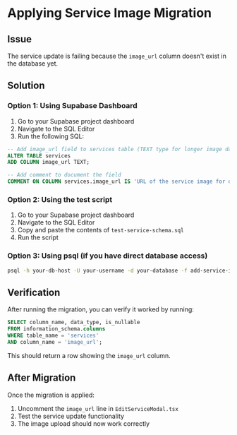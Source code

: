 # Applying Service Image Migration

## Issue
The service update is failing because the `image_url` column doesn't exist in the database yet.

## Solution

### Option 1: Using Supabase Dashboard
1. Go to your Supabase project dashboard
2. Navigate to the SQL Editor
3. Run the following SQL:

```sql
-- Add image_url field to services table (TEXT type for longer image data URLs)
ALTER TABLE services 
ADD COLUMN image_url TEXT;

-- Add comment to document the field
COMMENT ON COLUMN services.image_url IS 'URL of the service image for display purposes (supports long data URLs)';
```

### Option 2: Using the test script
1. Go to your Supabase project dashboard
2. Navigate to the SQL Editor
3. Copy and paste the contents of `test-service-schema.sql`
4. Run the script

### Option 3: Using psql (if you have direct database access)
```bash
psql -h your-db-host -U your-username -d your-database -f add-service-image-field.sql
```

## Verification
After running the migration, you can verify it worked by running:

```sql
SELECT column_name, data_type, is_nullable 
FROM information_schema.columns 
WHERE table_name = 'services' 
AND column_name = 'image_url';
```

This should return a row showing the `image_url` column.

## After Migration
Once the migration is applied:
1. Uncomment the `image_url` line in `EditServiceModal.tsx`
2. Test the service update functionality
3. The image upload should now work correctly 